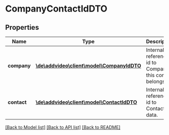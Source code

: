 # CompanyContactIdDTO

## Properties
Name | Type | Description | Notes
------------ | ------------- | ------------- | -------------
**company** | [**\de\addvideo\client\model\CompanyIdDTO**](CompanyIdDTO.md) | Internal reference id to Company this contact belongs to. | 
**contact** | [**\de\addvideo\client\model\ContactIdDTO**](ContactIdDTO.md) | Internal reference id to Contact data. | 

[[Back to Model list]](../README.md#documentation-for-models) [[Back to API list]](../README.md#documentation-for-api-endpoints) [[Back to README]](../README.md)


